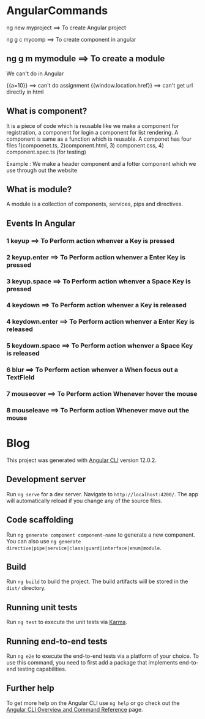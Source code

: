 # AngularCommands

ng new myproject ==> To create Angular project

ng g c mycomp ==> To create component in angular

ng g m mymodule ==> To create a module
---------------------------------------------
We can't do in Angular

{{a=10}} ==> can't do assignment 
{{window.location.href}} ==> can't get url directly in html


## What is component?
It is a piece of code which is reusable like we make a component for registration, a component for login
a component for list rendering.
A component is same as a function which is reusable. 
A componet has four files 1)compoenet.ts, 2)component.html, 3) component.css, 4) component.spec.ts (for testing)

Example : We make a header component and a fotter component which we use through out the website


## What is module?
A module is a collection of components, services, pips and directives.

## Events In Angular
### 1 keyup ==> To Perform action whenver a Key is pressed
### 2 keyup.enter ==> To Perform action whenver a Enter Key is pressed
### 3 keyup.space ==> To Perform action whenver a Space Key is pressed 
### 4 keydown ==> To Perform action whenver a Key is released
### 4 keydown.enter ==> To Perform action whenver a Enter Key is released
### 5 keydown.space ==> To Perform action whenver a Space Key is released
### 6 blur ==> To Perform action whenver a When focus out a TextField
### 7 mouseover ==> To Perform action Whenever hover the mouse
### 8 mouseleave ==> To Perform action Whenever move out the mouse

# Blog

This project was generated with [Angular CLI](https://github.com/angular/angular-cli) version 12.0.2.

## Development server

Run `ng serve` for a dev server. Navigate to `http://localhost:4200/`. The app will automatically reload if you change any of the source files.

## Code scaffolding

Run `ng generate component component-name` to generate a new component. You can also use `ng generate directive|pipe|service|class|guard|interface|enum|module`.

## Build

Run `ng build` to build the project. The build artifacts will be stored in the `dist/` directory.

## Running unit tests

Run `ng test` to execute the unit tests via [Karma](https://karma-runner.github.io).

## Running end-to-end tests

Run `ng e2e` to execute the end-to-end tests via a platform of your choice. To use this command, you need to first add a package that implements end-to-end testing capabilities.

## Further help

To get more help on the Angular CLI use `ng help` or go check out the [Angular CLI Overview and Command Reference](https://angular.io/cli) page.




